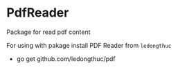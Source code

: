 # PdfReader
Package for read pdf content

For using with pakage install PDF Reader from `ledongthuc`
- go get github.com/ledongthuc/pdf
